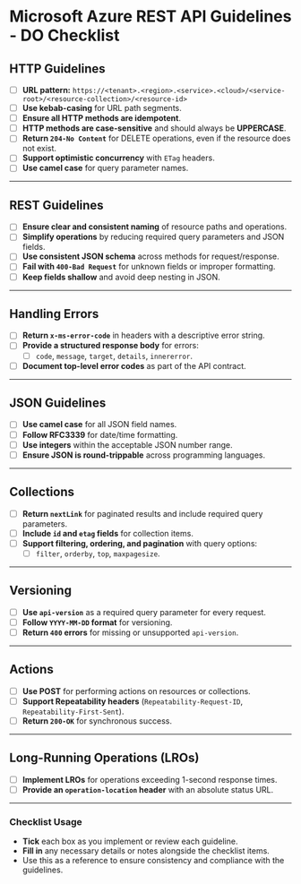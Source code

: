 # Microsoft Azure REST API Guidelines - DO Checklist

## HTTP Guidelines
- [ ] **URL pattern:** `https://<tenant>.<region>.<service>.<cloud>/<service-root>/<resource-collection>/<resource-id>`
- [ ] **Use kebab-casing** for URL path segments.
- [ ] **Ensure all HTTP methods are idempotent**.
- [ ] **HTTP methods are case-sensitive** and should always be **UPPERCASE**.
- [ ] **Return `204-No Content`** for DELETE operations, even if the resource does not exist.
- [ ] **Support optimistic concurrency** with `ETag` headers.
- [ ] **Use camel case** for query parameter names.

---

## REST Guidelines
- [ ] **Ensure clear and consistent naming** of resource paths and operations.
- [ ] **Simplify operations** by reducing required query parameters and JSON fields.
- [ ] **Use consistent JSON schema** across methods for request/response.
- [ ] **Fail with `400-Bad Request`** for unknown fields or improper formatting.
- [ ] **Keep fields shallow** and avoid deep nesting in JSON.

---

## Handling Errors
- [ ] **Return `x-ms-error-code`** in headers with a descriptive error string.
- [ ] **Provide a structured response body** for errors:
  - [ ] `code`, `message`, `target`, `details`, `innererror`.
- [ ] **Document top-level error codes** as part of the API contract.

---

## JSON Guidelines
- [ ] **Use camel case** for all JSON field names.
- [ ] **Follow RFC3339** for date/time formatting.
- [ ] **Use integers** within the acceptable JSON number range.
- [ ] **Ensure JSON is round-trippable** across programming languages.

---

## Collections
- [ ] **Return `nextLink`** for paginated results and include required query parameters.
- [ ] **Include `id` and `etag` fields** for collection items.
- [ ] **Support filtering, ordering, and pagination** with query options:
  - [ ] `filter`, `orderby`, `top`, `maxpagesize`.

---

## Versioning
- [ ] **Use `api-version`** as a required query parameter for every request.
- [ ] **Follow `YYYY-MM-DD` format** for versioning.
- [ ] **Return `400` errors** for missing or unsupported `api-version`.

---

## Actions
- [ ] **Use POST** for performing actions on resources or collections.
- [ ] **Support Repeatability headers** (`Repeatability-Request-ID`, `Repeatability-First-Sent`).
- [ ] **Return `200-OK`** for synchronous success.

---

## Long-Running Operations (LROs)
- [ ] **Implement LROs** for operations exceeding 1-second response times.
- [ ] **Provide an `operation-location` header** with an absolute status URL.

---

### Checklist Usage
- **Tick** each box as you implement or review each guideline.
- **Fill in** any necessary details or notes alongside the checklist items.
- Use this as a reference to ensure consistency and compliance with the guidelines.
